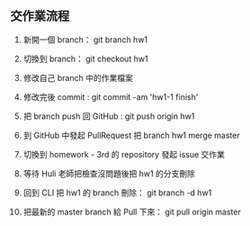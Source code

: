 ## 交作業流程

1. 新開一個 branch：	git branch hw1

2. 切換到 branch： 	git checkout hw1

3. 修改自己 branch 中的作業檔案

4. 修改完後 commit :	git commit -am 'hw1-1 finish'

5. 把 branch push 回 GitHub : git push origin hw1

6. 到 GitHub 中發起 PullRequest 把 branch hw1 merge master

7. 切換到 homework - 3rd 的 repository 發起 issue 交作業

8. 等待 Huli 老師把檢查沒問題後把 hw1 的分支刪除

9. 回到 CLI 把 hw1 的 branch 刪除： git branch -d hw1

10. 把最新的 master branch 給 Pull 下來： git pull origin master
